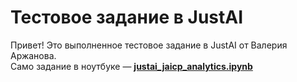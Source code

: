 # Тестовое задание в JustAI
Привет! Это выполненное тестовое задание в JustAI от Валерия Аржанова.  
Само задание в ноутбуке — __[justai_jaicp_analytics.ipynb](https://github.com/MustDie-green/JustAI-test/blob/main/justai_jaicp_analytics.ipynb)__
